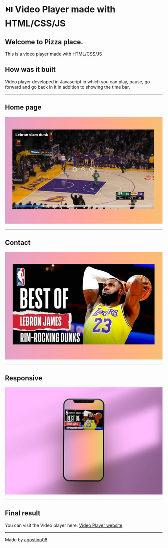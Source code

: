 # :play_or_pause_button: Video Player made with HTML/CSS/JS

 ## Welcome to Pizza place.
 
This is a video player made with HTML/CSS/JS

## How was it built 

Video player developed in Javascript in which you can play, pause, go forward and go back in it in addition to showing the time bar.    

-----
## Home page

![Home](./img/video.png)

-----
## Contact

![Home](./img/video2.png)

-----

## Responsive

![Home](./img/video3.png)


-----
## Final result

You can visit the Video player here: [Video Player website](https://agostino08.github.io/video-player/)

-----

Made by [agostino08](https://github.com/agostino08)
